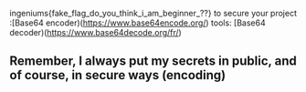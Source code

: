 

ingeniums{fake_flag_do_you_think_i_am_beginner_??}
to secure your project :[Base64 encoder)(https://www.base64encode.org/)
tools:  [Base64 decoder)(https://www.base64decode.org/fr/)  

## Remember, I always put my secrets in public, and of course, in secure ways (encoding)
